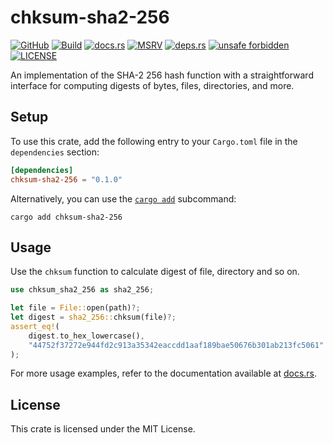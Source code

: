 # chksum-sha2-256

[![GitHub](https://img.shields.io/badge/github-chksum--rs%2Fsha2--256-24292e?style=flat-square&logo=github "GitHub")](https://github.com/chksum-rs/sha2-256)
[![Build](https://img.shields.io/github/actions/workflow/status/chksum-rs/sha2-256/rust.yml?branch=master&style=flat-square&logo=github "Build")](https://github.com/chksum-rs/sha2-256/actions/workflows/rust.yml)
[![docs.rs](https://img.shields.io/docsrs/chksum-sha2-256?style=flat-square&logo=docsdotrs "docs.rs")](https://docs.rs/chksum-sha2-256/)
[![MSRV](https://img.shields.io/badge/MSRV-1.74.0-informational?style=flat-square "MSRV")](https://github.com/chksum-rs/sha2-256/blob/master/Cargo.toml)
[![deps.rs](https://deps.rs/crate/chksum-sha2-256/0.1.0/status.svg?style=flat-square "deps.rs")](https://deps.rs/crate/chksum-sha2-256/0.1.0)
[![unsafe forbidden](https://img.shields.io/badge/unsafe-forbidden-success.svg?style=flat-square "unsafe forbidden")](https://github.com/rust-secure-code/safety-dance)
[![LICENSE](https://img.shields.io/github/license/chksum-rs/sha2-256?style=flat-square "LICENSE")](https://github.com/chksum-rs/sha2-256/blob/master/LICENSE)

An implementation of the SHA-2 256 hash function with a straightforward interface for computing digests of bytes, files, directories, and more.

## Setup

To use this crate, add the following entry to your `Cargo.toml` file in the `dependencies` section:

```toml
[dependencies]
chksum-sha2-256 = "0.1.0"
```

Alternatively, you can use the [`cargo add`](https://doc.rust-lang.org/cargo/commands/cargo-add.html) subcommand:

```shell
cargo add chksum-sha2-256
```

## Usage

Use the `chksum` function to calculate digest of file, directory and so on.

```rust
use chksum_sha2_256 as sha2_256;

let file = File::open(path)?;
let digest = sha2_256::chksum(file)?;
assert_eq!(
    digest.to_hex_lowercase(),
    "44752f37272e944fd2c913a35342eaccdd1aaf189bae50676b301ab213fc5061"
);
```

For more usage examples, refer to the documentation available at [docs.rs](https://docs.rs/chksum-sha2-256/).

## License

This crate is licensed under the MIT License.
